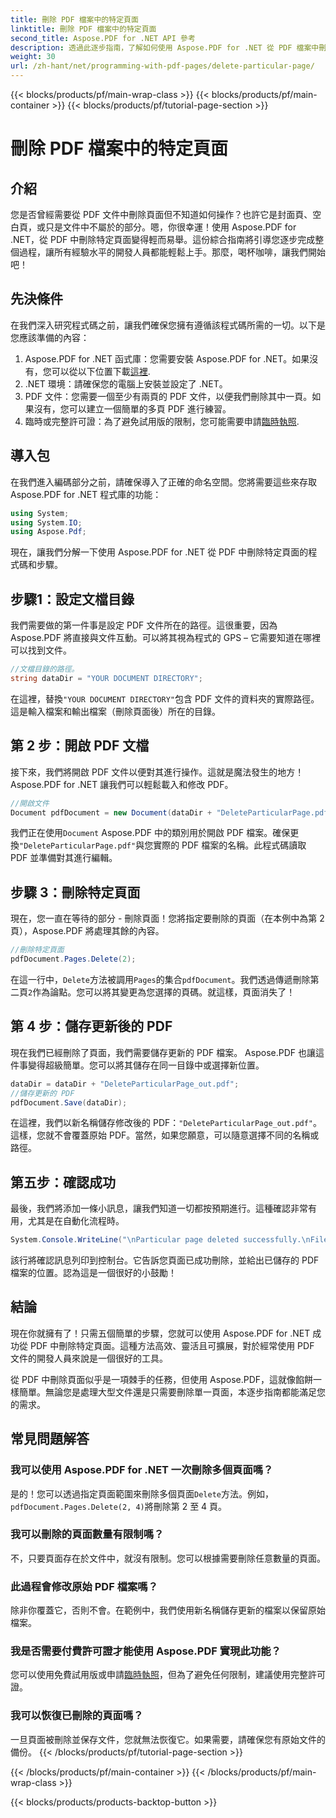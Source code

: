 ```yaml
---
title: 刪除 PDF 檔案中的特定頁面
linktitle: 刪除 PDF 檔案中的特定頁面
second_title: Aspose.PDF for .NET API 參考
description: 透過此逐步指南，了解如何使用 Aspose.PDF for .NET 從 PDF 檔案中刪除特定頁面。
weight: 30
url: /zh-hant/net/programming-with-pdf-pages/delete-particular-page/
---
```


{{< blocks/products/pf/main-wrap-class >}}
{{< blocks/products/pf/main-container >}}
{{< blocks/products/pf/tutorial-page-section >}}

# 刪除 PDF 檔案中的特定頁面

## 介紹

您是否曾經需要從 PDF 文件中刪除頁面但不知道如何操作？也許它是封面頁、空白頁，或只是文件中不屬於的部分。嗯，你很幸運！使用 Aspose.PDF for .NET，從 PDF 中刪除特定頁面變得輕而易舉。這份綜合指南將引導您逐步完成整個過程，讓所有經驗水平的開發人員都能輕鬆上手。那麼，喝杯咖啡，讓我們開始吧！

## 先決條件

在我們深入研究程式碼之前，讓我們確保您擁有遵循該程式碼所需的一切。以下是您應該準備的內容：

1. Aspose.PDF for .NET 函式庫：您需要安裝 Aspose.PDF for .NET。如果沒有，您可以從以下位置下載[這裡](https://releases.aspose.com/pdf/net/).
2. .NET 環境：請確保您的電腦上安裝並設定了 .NET。
3. PDF 文件：您需要一個至少有兩頁的 PDF 文件，以便我們刪除其中一頁。如果沒有，您可以建立一個簡單的多頁 PDF 進行練習。
4. 臨時或完整許可證：為了避免試用版的限制，您可能需要申請[臨時執照](https://purchase.aspose.com/temporary-license/).

## 導入包

在我們進入編碼部分之前，請確保導入了正確的命名空間。您將需要這些來存取 Aspose.PDF for .NET 程式庫的功能：

```csharp
using System;
using System.IO;
using Aspose.Pdf;
```

現在，讓我們分解一下使用 Aspose.PDF for .NET 從 PDF 中刪除特定頁面的程式碼和步驟。

## 步驟1：設定文檔目錄

我們需要做的第一件事是設定 PDF 文件所在的路徑。這很重要，因為 Aspose.PDF 將直接與文件互動。可以將其視為程式的 GPS – 它需要知道在哪裡可以找到文件。

```csharp
//文檔目錄的路徑。
string dataDir = "YOUR DOCUMENT DIRECTORY";
```

在這裡，替換`"YOUR DOCUMENT DIRECTORY"`包含 PDF 文件的資料夾的實際路徑。這是輸入檔案和輸出檔案（刪除頁面後）所在的目錄。

## 第 2 步：開啟 PDF 文檔

接下來，我們將開啟 PDF 文件以便對其進行操作。這就是魔法發生的地方！ Aspose.PDF for .NET 讓我們可以輕鬆載入和修改 PDF。

```csharp
//開啟文件
Document pdfDocument = new Document(dataDir + "DeleteParticularPage.pdf");
```


我們正在使用`Document` Aspose.PDF 中的類別用於開啟 PDF 檔案。確保更換`"DeleteParticularPage.pdf"`與您實際的 PDF 檔案的名稱。此程式碼讀取 PDF 並準備對其進行編輯。

## 步驟 3：刪除特定頁面

現在，您一直在等待的部分 - 刪除頁面！您將指定要刪除的頁面（在本例中為第 2 頁），Aspose.PDF 將處理其餘的內容。

```csharp
//刪除特定頁面
pdfDocument.Pages.Delete(2);
```


在這一行中，`Delete`方法被調用`Pages`的集合`pdfDocument`。我們透過傳遞刪除第二頁`2`作為論點。您可以將其變更為您選擇的頁碼。就這樣，頁面消失了！

## 第 4 步：儲存更新後的 PDF

現在我們已經刪除了頁面，我們需要儲存更新的 PDF 檔案。 Aspose.PDF 也讓這件事變得超級簡單。您可以將其儲存在同一目錄中或選擇新位置。

```csharp
dataDir = dataDir + "DeleteParticularPage_out.pdf";
//儲存更新的 PDF
pdfDocument.Save(dataDir);
```


在這裡，我們以新名稱儲存修改後的 PDF：`"DeleteParticularPage_out.pdf"`。這樣，您就不會覆蓋原始 PDF。當然，如果您願意，可以隨意選擇不同的名稱或路徑。

## 第五步：確認成功

最後，我們將添加一條小訊息，讓我們知道一切都按預期進行。這種確認非常有用，尤其是在自動化流程時。

```csharp
System.Console.WriteLine("\nParticular page deleted successfully.\nFile saved at " + dataDir);
```


該行將確認訊息列印到控制台。它告訴您頁面已成功刪除，並給出已儲存的 PDF 檔案的位置。認為這是一個很好的小鼓勵！

## 結論

現在你就擁有了！只需五個簡單的步驟，您就可以使用 Aspose.PDF for .NET 成功從 PDF 中刪除特定頁面。這種方法高效、靈活且可擴展，對於經常使用 PDF 文件的開發人員來說是一個很好的工具。

從 PDF 中刪除頁面似乎是一項棘手的任務，但使用 Aspose.PDF，這就像餡餅一樣簡單。無論您是處理大型文件還是只需要刪除單一頁面，本逐步指南都能滿足您的需求。

## 常見問題解答

### 我可以使用 Aspose.PDF for .NET 一次刪除多個頁面嗎？
是的！您可以透過指定頁面範圍來刪除多個頁面`Delete`方法。例如，`pdfDocument.Pages.Delete(2, 4)`將刪除第 2 至 4 頁。

### 我可以刪除的頁面數量有限制嗎？
不，只要頁面存在於文件中，就沒有限制。您可以根據需要刪除任意數量的頁面。

### 此過程會修改原始 PDF 檔案嗎？
除非你覆蓋它，否則不會。在範例中，我們使用新名稱儲存更新的檔案以保留原始檔案。

### 我是否需要付費許可證才能使用 Aspose.PDF 實現此功能？
您可以使用免費試用版或申請[臨時執照](https://purchase.aspose.com/temporary-license/)，但為了避免任何限制，建議使用完整許可證。

### 我可以恢復已刪除的頁面嗎？
一旦頁面被刪除並保存文件，您就無法恢復它。如果需要，請確保您有原始文件的備份。
{{< /blocks/products/pf/tutorial-page-section >}}

{{< /blocks/products/pf/main-container >}}
{{< /blocks/products/pf/main-wrap-class >}}

{{< blocks/products/products-backtop-button >}}
